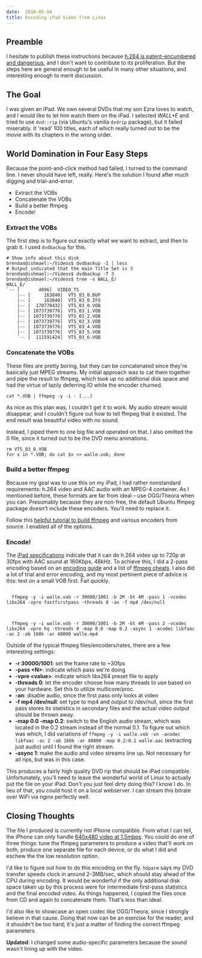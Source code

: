```yaml
---
date:  2010-05-04
title: Encoding iPad Video from Linux
---
```

## Preamble

I hesitate to publish these instructions because [h.264 is patent-encumbered and dangerous](http://www.osnews.com/story/23236/Why_Our_Civilization_s_Video_Art_and_Culture_is_Threatened_by_the_MPEG-LA), and I don't want to contribute to its proliferation. But the steps here are general enough to be useful in many other situations, and interesting enough to merit discussion.

## The Goal

I was given an iPad. We own several DVDs that my son Ezra loves to watch, and I would like to let him watch them on the iPad. I selected *WALL&bull;E* and tried to use `dvd::rip` (via Ubuntu's vanilla `dvdrip` package), but it failed miserably. It 'read' 100 titles, each of which really turned out to be the movie with its chapters in the wrong order.

## World Domination in Four Easy Steps

Because the point-and-click method had failed, I turned to the command line. I never should have left, really. Here's the solution I found after much digging and trial-and-error.

 * Extract the VOBs
 * Concatenate the VOBs
 * Build a better ffmpeg
 * Encode!

### Extract the VOBs
 
The first step is to figure out exactly what we want to extract, and then to grab it. I used `dvdbackup` for this.

    # Show info about this disk
    brendan@ishmael:~/Videos$ dvdbackup -I | less
    # Output indicated that the main Title Set is 3
    brendan@ishmael:~/Videos$ dvdbackup -T 3
    brendan@ishmael:~/Videos$ tree -s WALL_E/
    WALL_E/
    `-- [       4096]  VIDEO_TS
        |-- [     163840]  VTS_03_0.BUP
        |-- [     163840]  VTS_03_0.IFO
        |-- [  170770432]  VTS_03_0.VOB
        |-- [ 1073739776]  VTS_03_1.VOB
        |-- [ 1073739776]  VTS_03_2.VOB
        |-- [ 1073739776]  VTS_03_3.VOB
        |-- [ 1073739776]  VTS_03_4.VOB
        |-- [ 1073739776]  VTS_03_5.VOB
        `-- [  111591424]  VTS_03_6.VOB

### Concatenate the VOBs

These files are pretty boring, but they can be concatenated since they're basically just MPEG streams. My initial approach was to cat them together and pipe the result to ffmpeg, which took up no additional disk space and had the virtue of lazily deferring IO while the encoder churned.

    cat *.VOB | ffmpeg -y -i - [...]
    
As nice as this plan was, I couldn't get it to work. My audio stream would disappear, and I couldn't figure out how to tell ffmpeg that it existed. The end result was beautiful video with no sound.

Instead, I piped them to one big file and operated on that. I also omitted the 0 file, since it turned out to be the DVD menu animations.

    rm VTS_03_0.VOB
    for x in *.VOB; do cat $x >> walle.vob; done

### Build a better ffmpeg

Because my goal was to use this on my iPad, I had rather nonstandard requirements: h.264 video and AAC audio with an MPEG-4 container. As I mentioned before, these formats are far from ideal &ndash; use OGG/Theora when you can. Presumably because they are non-free, the default Ubuntu ffmpeg package doesn't include these encoders. You'll need to replace it.

Follow this [helpful tutorial to build ffmpeg](http://ubuntuforums.org/showpost.php?p=8345112&postcount=636) and various encoders from source. I enabled all of the options.

### Encode!

The [iPad specifications](http://www.apple.com/ipad/specs/) indicate that it can do h.264 video up to 720p at 30fps with AAC sound at 160Kbps, 48kHz. To achieve this, I did a 2-pass encoding based on an [encoding guide](http://rob.opendot.cl/index.php/useful-stuff/ffmpeg-x264-encoding-guide/) and a list of [ffmpeg cheats](http://rodrigopolo.com/ffmpeg/cheats.html). I also did a lot of trial and error encoding, and my most pertinent piece of advice is this: test on a small VOB first. Fail quickly.

<code class='codeBlock'>
  ffmpeg -y -i walle.vob -r 30000/1001 -b 2M -bt 4M -pass 1 -vcodec libx264 -vpre fastfirstpass -threads 0 -an -f mp4 /dev/null
  <br/><br/>
  ffmpeg -y -i walle.vob -r 30000/1001 -b 2M -bt 4M -pass 2 -vcodec libx264 -vpre hq -threads 0 -map 0.0 -map 0.2 -async 1 -acodec libfaac -ac 2 -ab 160k -ar 48000 walle.mp4
</code>

Outside of the typical ffmpeg files/encoders/rates, there are a few interesting settings:

 * **-r 30000/1001**: set the frame rate to ~30fps
 * **-pass &lt;N&gt;**: indicate which pass we're doing
 * **-vpre &lt;value&gt;**: indicate which libx264 preset file to apply
 * **-threads 0**: let the encoder choose how many threads to use based on your hardware. Set this to utilize multicore/proc.
 * **-an**: disable audio, since the first pass only looks at video
 * **-f mp4 /dev/null**: set type to mp4 and output to /dev/null, since the first pass stores its statistics in secondary files and the actual video output should be thrown away.
 * **-map 0.0 -map 0.2**: switch to the English audio stream, which was located in the 0.2 stream instead of the normal 0.1. To figure out which was which, I did variations of `ffmpeg -y -i walle.vob -vn -acodec libfaac -ac 2 -ab 160k -ar 48000 -map 0.2:0.1 walle.aac` (extracting just audio) until I found the right stream.
 * **-async 1**: make the audio and video streams line up. Not necessary for all rips, but was in this case.

This produces a fairly high quality DVD rip that should be iPad compatible. Unfortunately, you'll need to leave the wonderful world of Linux to actually put the file on your iPad. Don't you just feel dirty doing this? I know I do. In lieu of that, you could host it on a local webserver. I can stream this bitrate over WiFi via nginx perfectly well.

## Closing Thoughts

The file I produced is currently not iPhone compatible. From what I can tell, the iPhone can only handle [640x480 video at 1.5mbps](http://www.ilounge.com/index.php/articles/comments/the-complete-guide-to-ipod-video-formats-and-display-resolutions/). You could do one of three things: tune the ffmpeg parameters to produce a video that'll work on both, produce one separate file for each device, or do what I did and eschew the the low resolution option.

I'd like to figure out how to do this encoding on the fly. `hdparm` says my DVD transfer speeds clock in around 2-3MB/sec, which should stay ahead of the CPU during encoding. It would be wonderful if the only additional disk space taken up by this process were for intermediate first-pass statistics and the final encoded video. As things happened, I copied the files once from CD and again to concatenate them. That's less than ideal.

I'd also like to showcase an open codec like OGG/Theora, since I strongly believe in that cause. Doing that now can be an exercise for the reader, and it shouldn't be too hard; it's just a matter of finding the correct ffmpeg parameters.

**Updated**: I changed some audio-specific parameters because the sound wasn't lining up with the video.

